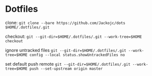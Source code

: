 # Dotfiles

clone: `git clone --bare https://github.com/Jackojc/dots $HOME/.dotfiles/.git`

checkout: `git --git-dir=$HOME/.dotfiles/.git --work-tree=$HOME checkout`

ignore untracked files `git --git-dir=$HOME/.dotfiles/.git --work-tree=$HOME config --local status.showUntrackedFiles no`

set default push remote `git --git-dir=$HOME/.dotfiles/.git --work-tree=$HOME push --set-upstream origin master`

